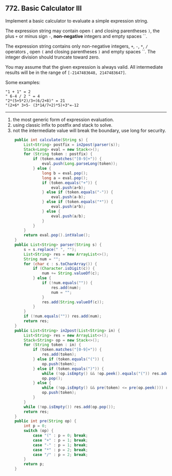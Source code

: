 ## 772. Basic Calculator III

Implement a basic calculator to evaluate a simple expression string.

The expression string may contain open `(` and closing parentheses `)`, the plus `+` or minus sign `-`, **non-negative** integers and empty spaces ``.

The expression string contains only non-negative integers, `+`, `-`, `*`, `/` operators , open `(` and closing parentheses `)` and empty spaces ``. The integer division should truncate toward zero.

You may assume that the given expression is always valid. All intermediate results will be in the range of `[-2147483648, 2147483647]`.

Some examples:

```
"1 + 1" = 2
" 6-4 / 2 " = 4
"2*(5+5*2)/3+(6/2+8)" = 21
"(2+6* 3+5- (3*14/7+2)*5)+3"=-12
```

---

1. the most generic form of expression evaluation.
2. using classic infix to postfix and stack to solve.
3. not the intermediate value will break the boundary, use long for security.

```java
    public int calculate(String s) {
        List<String> postfix = in2post(parser(s));
        Stack<Long> eval = new Stack<>();
        for (String token : postfix) {
            if (token.matches("[0-9]+")) {
                eval.push(Long.parseLong(token));
            } else {
                long b = eval.pop();
                long a = eval.pop();
                if (token.equals("+")) {
                    eval.push(a+b);
                } else if (token.equals("-")) {
                    eval.push(a-b);
                } else if (token.equals("*")) {
                    eval.push(a*b);
                } else {
                    eval.push(a/b);
                }
            }
        }
        return eval.pop().intValue();
    }
    public List<String> parser(String s) {
        s = s.replace(" ", "");
        List<String> res = new ArrayList<>();
        String num = "";
        for (char c : s.toCharArray()) {
            if (Character.isDigit(c)) {
                num += String.valueOf(c);
            } else {
                if (!num.equals("")) {
                    res.add(num);
                    num = "";
                }
                res.add(String.valueOf(c));
            }
        }
        if (!num.equals("")) res.add(num);
        return res;
    }
    public List<String> in2post(List<String> in) {
        List<String> res = new ArrayList<>();
        Stack<String> op = new Stack<>();
        for (String token : in) {
            if (token.matches("[0-9]+")) {
                res.add(token);
            } else if (token.equals("(")) {
                op.push(token);
            } else if (token.equals(")")) {
                while (!op.isEmpty() && !op.peek().equals("(")) res.add(op.pop());
                op.pop();
            } else {
                while (!op.isEmpty() && pre(token) <= pre(op.peek())) res.add(op.pop());
                op.push(token);
            }
        }
        while (!op.isEmpty()) res.add(op.pop());
        return res;
    }
    public int pre(String op) {
        int p = 0;
        switch (op) {
            case "(" : p = 0; break;
            case "+" : p = 1; break;
            case "-" : p = 1; break;
            case "*" : p = 2; break;
            case "/" : p = 2; break;
        }
        return p;
    }
```

